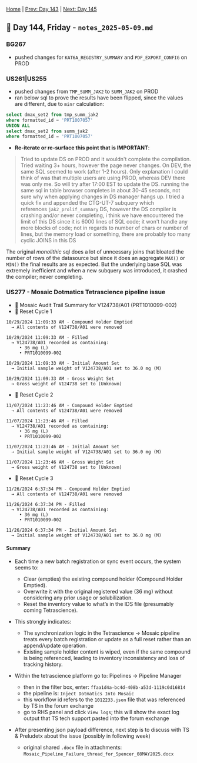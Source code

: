 [Home](../../main.md) | [Prev: Day 143](notes_2025-05-08.md) | [Next: Day 145](./notes_2025-05-12.md)

## 📝 Day 144, Friday - `notes_2025-05-09.md`

### BG267
- pushed changes for `KAT6A_REGISTRY_SUMMARY` and `PDF_EXPORT_CONFIG` on PROD

### US261|US255
- pushed changes from `TMP_SUMM_JAK2` to `SUMM_JAK2` on PROD
- ran below sql to prove the results have been flipped, since the values are different, due to `minr` calculation:
```sql
select dmax_set2 from tmp_summ_jak2
where formatted_id = 'PRT1007057'
UNION ALL
select dmax_set2 from summ_jak2
where formatted_id = 'PRT1007057'
```
- **Re-iterate or re-surface this point that is IMPORTANT**:
>Tried to update DS on PROD and it wouldn't complete the compilation. Tried waiting 3+ hours, however the page never changes. On DEV, the same SQL seemed to work (after 1-2 hours). Only explanation I could think of was that multiple users are using PROD, whereas DEV there was only me. So will try after 17:00 EST to update the DS. running the same sql in table browser completes in about 30-45 seconds, not sure why when applying changes in DS manager hangs up.
>I tried a quick fix and appended the CTG-UT-7 subquery which references `jak2_prolif_summary` DS, however the DS compiler is crashing and/or never completing, i think we have encountered the limit of this DS since it is 6000 lines of SQL code; it won't handle any more blocks of code; not in regards to number of chars or number of lines, but the memory load or something, there are probably too many cyclic JOINS in this DS

The original *monolithic* sql does a lot of unncessary joins that bloated the number of rows of the datasource but since it does an aggregate `MAX()` or `MIN()` the final results are as expected. But the underlying base SQL was extremely inefficient and when a new subquery was introduced, it crashed the compiler; never completing.  

### US277 - Mosaic Dotmatics Tetrascience pipeline issue
- 📄 Mosaic Audit Trail Summary for V124738/A01 (PRT1010099-002)
- 🔁 Reset Cycle 1
```
10/29/2024 11:09:33 AM - Compound Holder Emptied
  → All contents of V124738/A01 were removed

10/29/2024 11:09:33 AM - Filled
  → V124738/A01 recorded as containing:
     • 36 mg (L)
     • PRT1010099-002

10/29/2024 11:09:33 AM - Initial Amount Set
  → Initial sample weight of V124738/A01 set to 36.0 mg (M)

10/29/2024 11:09:33 AM - Gross Weight Set
  → Gross weight of V124738 set to (Unknown)
```
- 🔁 Reset Cycle 2
```
11/07/2024 11:23:46 AM - Compound Holder Emptied
  → All contents of V124738/A01 were removed

11/07/2024 11:23:46 AM - Filled
  → V124738/A01 recorded as containing:
     • 36 mg (L)
     • PRT1010099-002

11/07/2024 11:23:46 AM - Initial Amount Set
  → Initial sample weight of V124738/A01 set to 36.0 mg (M)

11/07/2024 11:23:46 AM - Gross Weight Set
  → Gross weight of V124738 set to (Unknown)
```
- 🔁 Reset Cycle 3
```
11/26/2024 6:37:34 PM - Compound Holder Emptied
  → All contents of V124738/A01 were removed

11/26/2024 6:37:34 PM - Filled
  → V124738/A01 recorded as containing:
     • 36 mg (L)
     • PRT1010099-002

11/26/2024 6:37:34 PM - Initial Amount Set
  → Initial sample weight of V124738/A01 set to 36.0 mg (M)
```

#### Summary
- Each time a new batch registration or sync event occurs, the system seems to:
    * Clear (empties) the existing compound holder (Compound Holder Emptied).
    * Overwrite it with the original registered value (36 mg) without considering any prior usage or solubilization.
    * Reset the inventory value to what’s in the IDS file (presumably coming Tetrascience).
- This strongly indicates:
    * The synchronization logic in the Tetrascience → Mosaic pipeline treats every batch registration or update as a full reset rather than an append/update operation.
    * Existing sample holder content is wiped, even if the same compound is being referenced, leading to inventory inconsistency and loss of tracking history.

- Within the tetrascience platform go to: Pipelines -> Pipeline Manager
    * then in the filter box, enter: `ffaa1d4a-bc4d-408b-a53d-1119c0d16814`
    * the pipeline is: `Inject Dotmatics Into Mosaic`
    * this workflow id refers to the `1012233.json` file that was referenced by TS in the forum exchange
    * go to RHS panel and click `View logs`; this will show the exact log output that TS tech support pasted into the forum exchange

- After presenting json payload difference, next step is to discuss with TS & Preludetx about the issue (possibly in following week)
    * original shared `.docx` file in attachments: `Mosaic_Pipeline_Failure_thread_for_Spencer_08MAY2025.docx`
